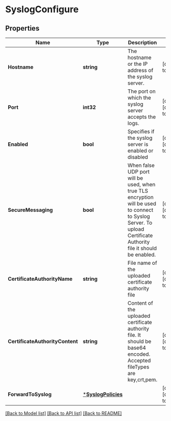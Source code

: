 # SyslogConfigure

## Properties
Name | Type | Description | Notes
------------ | ------------- | ------------- | -------------
**Hostname** | **string** | The hostname or the IP address of the syslog server. | [default to null]
**Port** | **int32** | The port on which the syslog server accepts the logs. | [optional] [default to null]
**Enabled** | **bool** | Specifies if the syslog server is enabled or disabled | [optional] [default to null]
**SecureMessaging** | **bool** | When false UDP port will be used, when true TLS encryption will be used to connect to Syslog Server. To upload Certificate Authority file it should be enabled. | [optional] [default to null]
**CertificateAuthorityName** | **string** | File name of the uploaded certificate authority file | [optional] [default to null]
**CertificateAuthorityContent** | **string** | Content of the uploaded certificate authority file. It should be base64 encoded. Accepted fileTypes are key,crt,pem. | [optional] [default to null]
**ForwardToSyslog** | [***SyslogPolicies**](SyslogPolicies.md) |  | [optional] [default to null]

[[Back to Model list]](../README.md#documentation-for-models) [[Back to API list]](../README.md#documentation-for-api-endpoints) [[Back to README]](../README.md)

